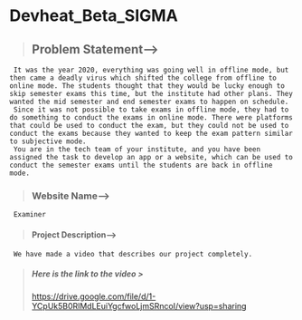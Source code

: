 # Devheat_Beta_SIGMA
>## Problem Statement-->
     It was the year 2020, everything was going well in offline mode, but then came a deadly virus which shifted the college from offline to online mode. The students thought that they would be lucky enough to skip semester exams this time, but the institute had other plans. They wanted the mid semester and end semester exams to happen on schedule.
     Since it was not possible to take exams in offline mode, they had to do something to conduct the exams in online mode. There were platforms that could be used to conduct the exam, but they could not be used to conduct the exams because they wanted to keep the exam pattern similar to subjective mode.
     You are in the tech team of your institute, and you have been assigned the task to develop an app or a website, which can be used to conduct the semester exams until the students are back in offline mode.
>### Website Name--> 
     Examiner
>#### Project Description--> 
     We have made a video that describes our project completely.
>##### Here is the link to the video >
> https://drive.google.com/file/d/1-YCpUk5B0RlMdLEuiYgcfwoLjmSRncoI/view?usp=sharing
